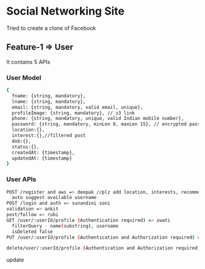 # Social Networking Site

Tried to create a clone of Facebook

## Feature-1 => User

It contains 5 APIs

### User Model

```bash
{
  fname: {string, mandatory},
  lname: {string, mandatory},
  email: {string, mandatory, valid email, unique},
  profileImage: {string, mandatory}, // s3 link
  phone: {string, mandatory, unique, valid Indian mobile number},
  password: {string, mandatory, minLen 8, maxLen 15}, // encrypted password
  location:{},
  interest:{},//filtered post
  dob:{},
  status:{},
  createdAt: {timestamp},
  updatedAt: {timestamp}
}
```

### User APIs

```bash
POST /register and aws => deepak //plz add location, interests, recommendedcount, school, college, workplace, status
  auto suggest available username
POST /login and auth => sunandini soni
validation => ankit
post/follow => rubi
GET /user/:userId/profile (Authentication required) => swati
  filterQuery - name(substring), username
  isDeleted false
PUT /user/:userId/profile (Authentication and Authorization required) => sweta di

delete/user/:userId/profile (Authentication and Authorization required) => Ankit
```
update
<!-- hit=following count++,follower count++ -->